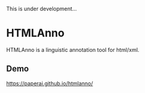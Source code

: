 This is under development...

# HTMLAnno
HTMLAnno is a linguistic annotation tool for html/xml.

## Demo
https://paperai.github.io/htmlanno/
